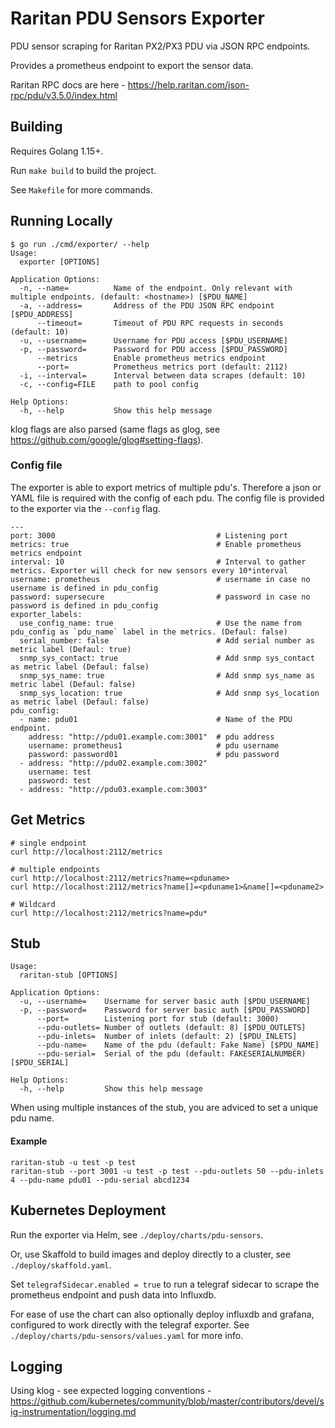 # Raritan PDU Sensors Exporter

PDU sensor scraping for Raritan PX2/PX3 PDU via JSON RPC endpoints.

Provides a prometheus endpoint to export the sensor data.

Raritan RPC docs are here - https://help.raritan.com/json-rpc/pdu/v3.5.0/index.html

## Building

Requires Golang 1.15+.

Run `make build` to build the project.

See `Makefile` for more commands.

## Running Locally

```
$ go run ./cmd/exporter/ --help
Usage:
  exporter [OPTIONS]

Application Options:
  -n, --name=          Name of the endpoint. Only relevant with multiple endpoints. (default: <hostname>) [$PDU_NAME]
  -a, --address=       Address of the PDU JSON RPC endpoint [$PDU_ADDRESS]
      --timeout=       Timeout of PDU RPC requests in seconds (default: 10)
  -u, --username=      Username for PDU access [$PDU_USERNAME]
  -p, --password=      Password for PDU access [$PDU_PASSWORD]
      --metrics        Enable prometheus metrics endpoint
      --port=          Prometheus metrics port (default: 2112)
  -i, --interval=      Interval between data scrapes (default: 10)
  -c, --config=FILE    path to pool config

Help Options:
  -h, --help           Show this help message
```

klog flags are also parsed (same flags as glog, see https://github.com/google/glog#setting-flags).

### Config file

The exporter is able to export metrics of multiple pdu's. Therefore a json or YAML file is required with the config of each pdu. The config file is provided to the exporter via the `--config` flag. 


    ---
    port: 3000                                    # Listening port 
    metrics: true                                 # Enable prometheus metrics endpoint
    interval: 10                                  # Interval to gather metrics. Exporter will check for new sensors every 10*interval
    username: prometheus                          # username in case no username is defined in pdu_config
    password: supersecure                         # password in case no password is defined in pdu_config
    exporter_labels:
      use_config_name: true                       # Use the name from pdu_config as `pdu_name` label in the metrics. (Defaul: false)
      serial_number: false                        # Add serial number as metric label (Defaul: true)
      snmp_sys_contact: true                      # Add snmp sys_contact as metric label (Defaul: false)
      snmp_sys_name: true                         # Add snmp sys_name as metric label (Defaul: false)
      snmp_sys_location: true                     # Add snmp sys_location as metric label (Defaul: false)
    pdu_config:
      - name: pdu01                               # Name of the PDU endpoint.
        address: "http://pdu01.example.com:3001"  # pdu address
        username: prometheus1                     # pdu username
        password: password01                      # pdu password
      - address: "http://pdu02.example.com:3002"
        username: test
        password: test
      - address: "http://pdu03.example.com:3003"


## Get Metrics

    # single endpoint
    curl http://localhost:2112/metrics

    # multiple endpoints
    curl http://localhost:2112/metrics?name=<pduname>
    curl http://localhost:2112/metrics?name[]=<pduname1>&name[]=<pduname2>
    
    # Wildcard
    curl http://localhost:2112/metrics?name=pdu*


## Stub

    Usage:
      raritan-stub [OPTIONS]

    Application Options:
      -u, --username=    Username for server basic auth [$PDU_USERNAME]
      -p, --password=    Password for server basic auth [$PDU_PASSWORD]
          --port=        Listening port for stub (default: 3000)
          --pdu-outlets= Number of outlets (default: 8) [$PDU_OUTLETS]
          --pdu-inlets=  Number of inlets (default: 2) [$PDU_INLETS]
          --pdu-name=    Name of the pdu (default: Fake Name) [$PDU_NAME]
          --pdu-serial=  Serial of the pdu (default: FAKESERIALNUMBER) [$PDU_SERIAL]

    Help Options:
      -h, --help         Show this help message

When using multiple instances of the stub, you are adviced to set a unique pdu name. 

#### Example

    raritan-stub -u test -p test
    raritan-stub --port 3001 -u test -p test --pdu-outlets 50 --pdu-inlets 4 --pdu-name pdu01 --pdu-serial abcd1234

## Kubernetes Deployment

Run the exporter via Helm, see `./deploy/charts/pdu-sensors`.

Or, use Skaffold to build images and deploy directly to a cluster, see `./deploy/skaffold.yaml`.

Set `telegrafSidecar.enabled = true` to run a telegraf sidecar to scrape the prometheus endpoint and push data into Influxdb.

For ease of use the chart can also optionally deploy influxdb and grafana, configured to work directly 
with the telegraf exporter. See `./deploy/charts/pdu-sensors/values.yaml` for more info.

## Logging

Using klog - see expected logging conventions - https://github.com/kubernetes/community/blob/master/contributors/devel/sig-instrumentation/logging.md